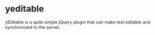 yeditable
=========

yEditable is a quite simple jQuery plugin that can make text editable and synchronized to the server.
